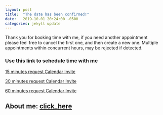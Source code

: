 ```yaml
---
layout: post
title:  "The date has been confirmed!"
date:   2019-10-01 20:24:00 -0500
categories: jekyll update
---
```



Thank you for booking time with me, if you need another appointment please feel free to cancel the first one, and then create a new one.  Multiple appointments within concurrent hours, may be rejected if detected.

### Use this link to schedule time with me

[15 minutes request Calendar Invite](https://calendly.com/coreymalbright/15min)

[30 minutes request Calendar Invite](https://calendly.com/coreymalbright/30min)

[60 minutes request Calendar Invite](https://calendly.com/coreymalbright/60min)




## About me: [click_here](https://hawaiideveloper.github.io/about/)






